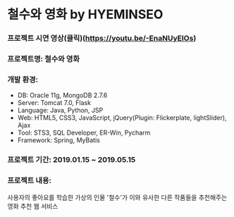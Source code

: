 # 철수와 영화 by HYEMINSEO

### 프로젝트 시연 영상(클릭)(https://youtu.be/-EnaNUyEIOs)

### 프로젝트명: 철수와 영화

### 개발 환경:
- DB: Oracle 11g, MongoDB 2.7.6
- Server: Tomcat 7.0, Flask
- Language: Java, Python, JSP
- Web: HTML5, CSS3, JavaScript, jQuery(Plugin: Flickerplate, lightSlider), Ajax
- Tool: STS3, SQL Developer, ER-Win, Pycharm
- Framework: Spring, MyBatis

### 프로젝트 기간: 2019.01.15 ~ 2019.05.15

### 프로젝트 내용:
사용자의 좋아요를 학습한 가상의 인물 '철수'가 이와 유사한 다른 작품들을 추천해주는 영화 추천 웹 서비스
